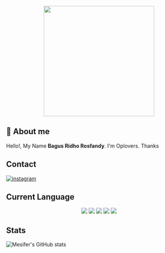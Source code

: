 <p align="center">
    <img src="https://64.media.tumblr.com/fa341f8921d3eb6f555f81ca127f4f04/526f79d0e90193b8-75/s400x600/e255355b053a8c65ce697b540f3c207026c861a5.gifv" height="300" width="300"/>
</p>

## 👒 About me

Hello!, My Name **Bagus Ridho Rosfandy**. I'm Oplovers. Thanks

## Contact

[![instagram](https://img.shields.io/badge/Instagram-E4405F?style=for-the-badge&logo=instagram&logoColor=white)](https://www.instagram.com/rosfandy_)

## Current Language

<p align="center">
    <img src="https://img.icons8.com/stickers/50/000000/python.png"/>
    <img src="https://img.icons8.com/color/50/000000/c-plus-plus-logo.png"/>
    <img src="https://img.icons8.com/color/50/000000/c-programming.png"/>
    <img src="https://img.icons8.com/color/50/00000/javascript--v2.png"/>
    <img src="https://img.icons8.com/dusk/50/php-logo.png"/>
</p>

## Stats
![Mesifer's GitHub stats](https://github-readme-stats.vercel.app/api?username=mesifer&show_icons=true&theme=algolia)


